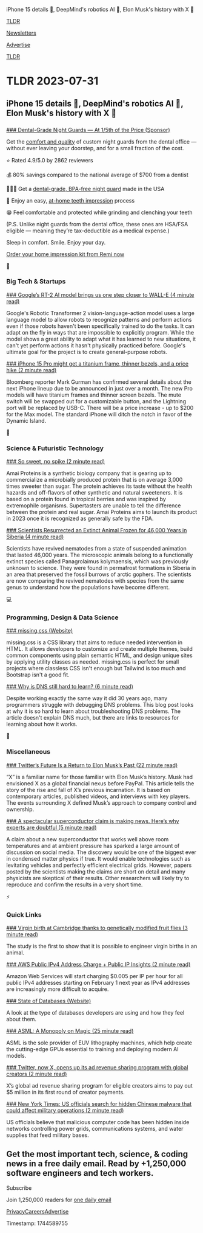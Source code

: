 iPhone 15 details 📱, DeepMind's robotics AI 🤖, Elon Musk's history with X 🏦

[TLDR](/)

[Newsletters](/newsletters)

[Advertise](https://advertise.tldr.tech/)

[TLDR](/)

# TLDR 2023-07-31

## iPhone 15 details 📱, DeepMind's robotics AI 🤖, Elon Musk's history with X 🏦

### 

[### Dental-Grade Night Guards — At 1/5th of the Price (Sponsor)](https://shopremi.com/products/custom-night-guard?utm_source=TLDR&amp;utm_campaign=07_31_23)

Get the [comfort and quality](https://shopremi.com/products/custom-night-guard?utm_source=TLDR&utm_campaign=07_31_23) of custom night guards from the dental office — without ever leaving your doorstep, and for a small fraction of the cost.

⭐ Rated 4.9/5.0 by 2862 reviewers

💰 80% savings compared to the national average of $700 from a dentist

👩🏼‍⚕️ Get a [dental-grade, BPA-free night guard](https://shopremi.com/products/custom-night-guard?utm_source=TLDR&utm_campaign=07_31_23) made in the USA

🚛 Enjoy an easy, [at-home teeth impression](https://shopremi.com/products/custom-night-guard?utm_source=TLDR&utm_campaign=07_31_23) process

😁 Feel comfortable and protected while grinding and clenching your teeth

(P.S. Unlike night guards from the dental office, these ones are HSA/FSA eligible — meaning they’re tax-deductible as a medical expense.)

Sleep in comfort. Smile. Enjoy your day.

[Order your home impression kit from Remi now](https://shopremi.com/products/custom-night-guard?utm_source=TLDR&utm_campaign=07_31_23)

📱

### Big Tech & Startups

[### Google’s RT-2 AI model brings us one step closer to WALL-E (4 minute read)](https://arstechnica.com/information-technology/2023/07/googles-rt-2-ai-model-brings-us-one-step-closer-to-wall-e/?utm_source=tldrnewsletter)

Google's Robotic Transformer 2 vision-language-action model uses a large language model to allow robots to recognize patterns and perform actions even if those robots haven't been specifically trained to do the tasks. It can adapt on the fly in ways that are impossible to explicitly program. While the model shows a great ability to adapt what it has learned to new situations, it can't yet perform actions it hasn't physically practiced before. Google's ultimate goal for the project is to create general-purpose robots.

[### iPhone 15 Pro might get a titanium frame, thinner bezels, and a price hike (2 minute read)](https://www.theverge.com/2023/7/30/23813082/iphone-15-titanium-thinner-bezels-price-increase?utm_source=tldrnewsletter)

Bloomberg reporter Mark Gurman has confirmed several details about the next iPhone lineup due to be announced in just over a month. The new Pro models will have titanium frames and thinner screen bezels. The mute switch will be swapped out for a customizable button, and the Lightning port will be replaced by USB-C. There will be a price increase - up to $200 for the Max model. The standard iPhone will ditch the notch in favor of the Dynamic Island.

🚀

### Science & Futuristic Technology

[### So sweet, no spike (2 minute read)](https://www.nature.com/articles/s41587-023-01865-x?utm_source=tldrnewsletter)

Amai Proteins is a synthetic biology company that is gearing up to commercialize a microbially produced protein that is on average 3,000 times sweeter than sugar. The protein achieves its taste without the health hazards and off-flavors of other synthetic and natural sweeteners. It is based on a protein found in tropical berries and was inspired by extremophile organisms. Supertasters are unable to tell the difference between the protein and real sugar. Amai Proteins aims to launch its product in 2023 once it is recognized as generally safe by the FDA.

[### Scientists Resurrected an Extinct Animal Frozen for 46,000 Years in Siberia (4 minute read)](https://www.vice.com/en/article/n7e397/scientists-resurrected-an-extinct-animal-frozen-for-46000-years-in-siberia?utm_source=tldrnewsletter)

Scientists have revived nematodes from a state of suspended animation that lasted 46,000 years. The microscopic animals belong to a functionally extinct species called Panagrolaimus kolymaensis, which was previously unknown to science. They were found in permafrost formations in Siberia in an area that preserved the fossil burrows of arctic gophers. The scientists are now comparing the revived nematodes with species from the same genus to understand how the populations have become different.

💻

### Programming, Design & Data Science

[### missing.css (Website)](https://missing.style/?utm_source=tldrnewsletter)

missing.css is a CSS library that aims to reduce needed intervention in HTML. It allows developers to customize and create multiple themes, build common components using plain semantic HTML, and design unique sites by applying utility classes as needed. missing.css is perfect for small projects where classless CSS isn't enough but Tailwind is too much and Bootstrap isn't a good fit.

[### Why is DNS still hard to learn? (6 minute read)](https://jvns.ca/blog/2023/07/28/why-is-dns-still-hard-to-learn/?utm_source=tldrnewsletter)

Despite working exactly the same way it did 30 years ago, many programmers struggle with debugging DNS problems. This blog post looks at why it is so hard to learn about troubleshooting DNS problems. The article doesn't explain DNS much, but there are links to resources for learning about how it works.

🎁

### Miscellaneous

[### Twitter’s Future Is a Return to Elon Musk’s Past (22 minute read)](https://every.to/p/twitter-s-future-is-a-return-to-elon-musk-s-past?utm_source=tldrnewsletter)

“X” is a familiar name for those familiar with Elon Musk’s history. Musk had envisioned X as a global financial nexus before PayPal. This article tells the story of the rise and fall of X’s previous incarnation. It is based on contemporary articles, published videos, and interviews with key players. The events surrounding X defined Musk’s approach to company control and ownership.

[### A spectacular superconductor claim is making news. Here’s why experts are doubtful (5 minute read)](https://www.science.org/content/article/spectacular-superconductor-claim-making-news-here-s-why-experts-are-doubtful?utm_source=tldrnewsletter)

A claim about a new superconductor that works well above room temperatures and at ambient pressure has sparked a large amount of discussion on social media. The discovery would be one of the biggest ever in condensed matter physics if true. It would enable technologies such as levitating vehicles and perfectly efficient electrical grids. However, papers posted by the scientists making the claims are short on detail and many physicists are skeptical of their results. Other researchers will likely try to reproduce and confirm the results in a very short time.

⚡

### Quick Links

[### Virgin birth at Cambridge thanks to genetically modified fruit flies (3 minute read)](https://newatlas.com/biology/virgin-birth-genetically-modified-fruit-flies/?utm_source=tldrnewsletter)

The study is the first to show that it is possible to engineer virgin births in an animal.

[### AWS Public IPv4 Address Charge + Public IP Insights (2 minute read)](https://aws.amazon.com/blogs/aws/new-aws-public-ipv4-address-charge-public-ip-insights/?utm_source=tldrnewsletter)

Amazon Web Services will start charging $0.005 per IP per hour for all public IPv4 addresses starting on February 1 next year as IPv4 addresses are increasingly more difficult to acquire.

[### State of Databases (Website)](https://stateofdb.com/databases?utm_source=tldrnewsletter)

A look at the type of databases developers are using and how they feel about them.

[### ASML: A Monopoly on Magic (25 minute read)](https://thegeneralist.substack.com/p/asml?utm_source=tldrnewsletter)

ASML is the sole provider of EUV lithography machines, which help create the cutting-edge GPUs essential to training and deploying modern AI models.

[### Twitter, now X, opens up its ad revenue sharing program with global creators (2 minute read)](https://techcrunch.com/2023/07/28/twitter-now-x-opens-up-its-ad-revenue-sharing-program-with-global-creators/?utm_source=tldrnewsletter)

X’s global ad revenue sharing program for eligible creators aims to pay out $5 million in its first round of creator payments.

[### New York Times: US officials search for hidden Chinese malware that could affect military operations (2 minute read)](https://www.cnn.com/2023/07/29/politics/china-malware-taiwan-us-military/index.html?utm_source=tldrnewsletter)

US officials believe that malicious computer code has been hidden inside networks controlling power grids, communications systems, and water supplies that feed military bases.

## Get the most important tech, science, & coding news in a free daily email. Read by +1,250,000 software engineers and tech workers.

Subscribe

Join 1,250,000 readers for [one daily email](/api/latest/tech)

[Privacy](/privacy)[Careers](https://jobs.ashbyhq.com/tldr.tech)[Advertise](/tech/advertise)

Timestamp: 1744589755